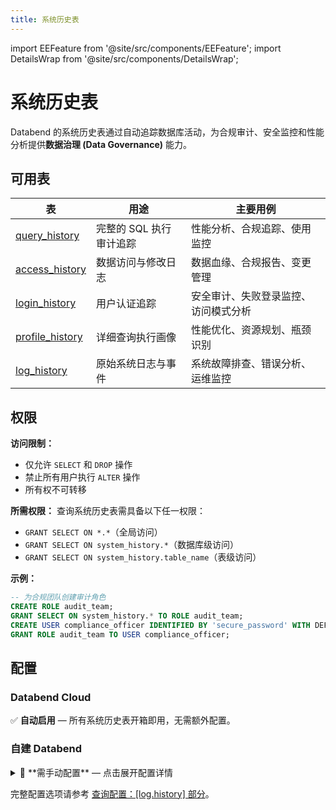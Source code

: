 ```yaml
---
title: 系统历史表
---
```


import EEFeature from '@site/src/components/EEFeature';
import DetailsWrap from '@site/src/components/DetailsWrap';

<EEFeature featureName='SYSTEM HISTORY'/>

# 系统历史表

Databend 的系统历史表通过自动追踪数据库活动，为合规审计、安全监控和性能分析提供**数据治理 (Data Governance)** 能力。

## 可用表

| 表 | 用途 | 主要用例 |
| ------------------------------------- | ---------------------------------- | ---------------------------------------------------------------------- |
| [query_history](query-history.md) | 完整的 SQL 执行审计追踪 | 性能分析、合规追踪、使用监控 |
| [access_history](access-history.md) | 数据访问与修改日志 | 数据血缘、合规报告、变更管理 |
| [login_history](login-history.md) | 用户认证追踪 | 安全审计、失败登录监控、访问模式分析 |
| [profile_history](profile-history.md) | 详细查询执行画像 | 性能优化、资源规划、瓶颈识别 |
| [log_history](log-history.md) | 原始系统日志与事件 | 系统故障排查、错误分析、运维监控 |

## 权限

**访问限制：**

- 仅允许 `SELECT` 和 `DROP` 操作  
- 禁止所有用户执行 `ALTER` 操作  
- 所有权不可转移  

**所需权限：**
查询系统历史表需具备以下任一权限：

- `GRANT SELECT ON *.*`（全局访问）  
- `GRANT SELECT ON system_history.*`（数据库级访问）  
- `GRANT SELECT ON system_history.table_name`（表级访问）  

**示例：**

```sql
-- 为合规团队创建审计角色
CREATE ROLE audit_team;
GRANT SELECT ON system_history.* TO ROLE audit_team;
CREATE USER compliance_officer IDENTIFIED BY 'secure_password' WITH DEFAULT_ROLE='audit_team';
GRANT ROLE audit_team TO USER compliance_officer;
```

## 配置

### Databend Cloud

✅ **自动启用** — 所有系统历史表开箱即用，无需额外配置。

### 自建 Databend

<DetailsWrap>
<details>
<summary>📝 **需手动配置** — 点击展开配置详情</summary>

#### 最小配置

启用系统历史表须在 `databend-query.toml` 中配置全部 5 张表：

```toml
[log.history]
on = true

# 必须配置全部 5 张表才能启用历史日志
# retention 为可选项（默认 168 小时 = 7 天）
[[log.history.tables]]
table_name = "query_history"
retention = 168  # 可选：7 天（默认）

[[log.history.tables]]
table_name = "login_history"
retention = 168  # 可选：7 天（默认）

[[log.history.tables]]
table_name = "access_history"
retention = 168  # 可选：7 天（默认）

[[log.history.tables]]
table_name = "profile_history"
retention = 168  # 可选：7 天（默认）

[[log.history.tables]]
table_name = "log_history"
retention = 168  # 可选：7 天（默认）
```

#### 自定义存储（可选）

默认情况下，历史表使用主数据库存储。如需独立 S3 存储：

```toml
[log.history]
on = true
storage_on = true

[log.history.storage]
type = "s3"

[log.history.storage.s3]
bucket = "your-history-bucket"
root = "history_tables"
endpoint_url = "https://s3.amazonaws.com"
access_key_id = "your-access-key"
secret_access_key = "your-secret-key"


[[log.history.tables]]
table_name = "query_history"

[[log.history.tables]]
table_name = "profile_history"

[[log.history.tables]]
table_name = "login_history"

[[log.history.tables]]
table_name = "access_history"
```

> ⚠️ **注意：** 修改存储配置后，现有历史表将被删除并重新创建。

</details>
</DetailsWrap>

完整配置选项请参考 [查询配置：[log.history] 部分](/guides/deploy/references/node-config/query-config#loghistory-section)。